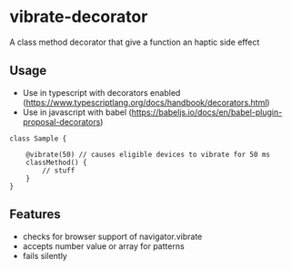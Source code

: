 # vibrate-decorator
A class method decorator that give a function an haptic side effect

## Usage
- Use in typescript with decorators enabled (https://www.typescriptlang.org/docs/handbook/decorators.html)
- Use in javascript with babel (https://babeljs.io/docs/en/babel-plugin-proposal-decorators)
```$xslt
class Sample {
    
    @vibrate(50) // causes eligible devices to vibrate for 50 ms
    classMethod() {
        // stuff
    }
}
```

## Features
- checks for browser support of navigator.vibrate
- accepts number value or array for patterns
- fails silently
